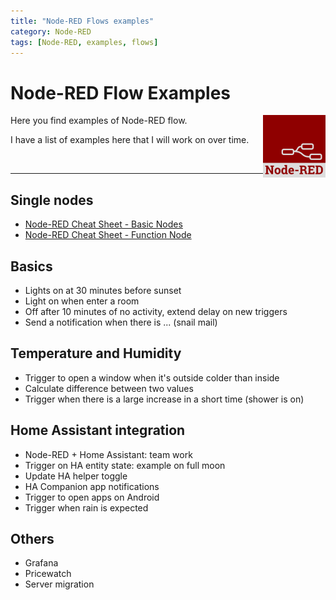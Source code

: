 ```yaml
---
title: "Node-RED Flows examples"
category: Node-RED
tags: [Node-RED, examples, flows]
---
```


# Node-RED Flow Examples

<a href="index"><img style="float: right;" src="images/node-red_logo.png" alt="Node-RED logo" height="100px"></a>

Here you find examples of Node-RED flow.

I have a list of examples here that I will work on over time.

<br/>

---

## Single nodes

* [Node-RED Cheat Sheet - Basic Nodes](node-red_cheatsheet-basic_nodes)
* [Node-RED Cheat Sheet - Function Node](node-red_cheatsheet-function_node)

## Basics
* Lights on at 30 minutes before sunset
* Light on when enter a room
* Off after 10 minutes of no activity, extend delay on new triggers
* Send a notification when there is ... (snail mail)

## Temperature and Humidity
* Trigger to open a window when it's outside colder than inside
* Calculate difference between two values
* Trigger when there is a large increase in a short time (shower is on)

## Home Assistant integration
* Node-RED + Home Assistant: team work
* Trigger on HA entity state: example on full moon
* Update HA helper toggle
* HA Companion app notifications
* Trigger to open apps on Android
* Trigger when rain is expected

## Others
* Grafana
* Pricewatch
* Server migration